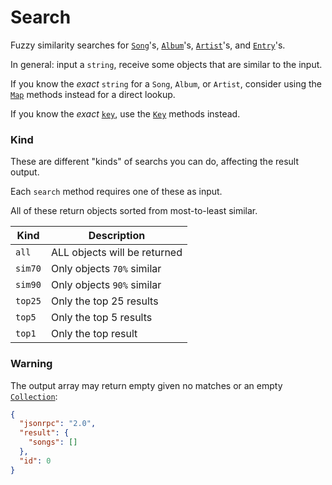 # Search
Fuzzy similarity searches for [`Song`](/common-objects/song.md)'s, [`Album`](/common-objects/album.md)'s, [`Artist`](/common-objects/artist.md)'s, and [`Entry`](/common-objects/entry.md)'s.

In general: input a `string`, receive some objects that are similar to the input.

If you know the _exact_ `string` for a `Song`, `Album`, or `Artist`, consider using the [`Map`](/json-rpc/map/map.md) methods instead for a direct lookup.

If you know the _exact_ [`key`](/common-objects/key.md), use the [`Key`](/json-rpc/key/key.md) methods instead.

### Kind
These are different "kinds" of searchs you can do, affecting the result output.

Each `search` method requires one of these as input.

All of these return objects sorted from most-to-least similar.

| Kind    | Description |
|---------|-------------|
| `all`   | ALL objects will be returned
| `sim70` | Only objects `70%` similar
| `sim90` | Only objects `90%` similar
| `top25` | Only the top 25 results
| `top5`  | Only the top 5 results
| `top1`  | Only the top result

### Warning
The output array may return empty given no matches or an empty [`Collection`](/common-objects/collection.md):
```json
{
  "jsonrpc": "2.0",
  "result": {
    "songs": []
  },
  "id": 0
}
```
